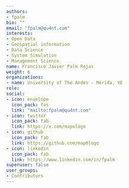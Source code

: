 ```yaml
---
authors:
- fpalm
bio: ""
email: "fpalm@qu4nt.com"
interests:
- Open Data
- Geospatial information
- Data Science
- System Simulation
- Management Science
name: Francisco Javier Palm Rojas
weight: 6
organizations:
- name: University of The Andes - Mérida, VE
role: 
social:
- icon: envelope
  icon_pack: fas
  link: "mailto:fpalm@qu4nt.com"
- icon: twitter
  icon_pack: fab
  link: https://x.com/mapologo
- icon: github
  icon_pack: fab
  link: https://github.com/map0logo
- icon: linkedin
  icon_pack: fab
  link: https://www.linkedin.com/in/fpalm
superuser: false
user_groups:
- Contributors
---
```

